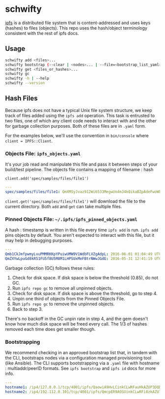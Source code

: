 # schwifty

[ipfs][1] is a distributed file system that is content-addressed and uses keys (hashes) to files
(objects). This repo uses the hash/object terminology consistent with the rest of ipfs docs.

## Usage

```bash
schwifty add <files>...
schwifty bootstrap (--clear | <nodes>... | --file=<bootstrap_list_yaml>)
schwifty get <files_or_hashes>...
schwifty gc
schwifty -h | --help
schwifty --version
```

## Hash Files

Because ipfs does not have a typical Unix file system structure, we keep track of files added using
the `ipfs add` operation. This task is entrusted to two files, one of which any client code needs to
interact with and the other for garbage collection purposes. Both of these files are in `.yaml` form.

For the examples below, we'll use the convention in `bin/console` where `client = IPFS::Client`.

### Objects File: `ipfs_objects.yaml`

It's your job read and manipulate this file and pass it between steps of your build/test pipeline.
The objects file contains a mapping of filename : hash

`client.add('spec/samples/files/file1')`

```yaml
---
spec/samples/files/file1: QmXMSyJvaz912Wi6533MegwUn4mJ4kQikaBZpAdeFwoWkj
```

`client.get('spec/samples/files/file1')` will download the file to the current directory.
Both `add` and `get` can take multiple files.

### Pinned Objects File: `~/.ipfs/ipfs_pinned_objects.yaml`

A hash : timestamp is written in this file every time `ipfs add` is run. `ipfs add` pins objects by
default. You aren't expected to interact with this file, but it may help in debugging purposes.

```yaml
---
Qmb1CkJmfpwmyLvuPMMRKKpYPuiwUMW9V1WdbFLVZgAdpL: 2016-06-01 01:04:49 UTC
QmZXYwLpuGd8kR51FU5f8U5M8M1LHPSUxMeFBtrNWwJGdE: 2016-05-31 12:41:19 UTC
```

Garbage collection (GC) follows these rules:
1. Check for disk space. If disk space is below the threshold (0.85), do not GC.
2. Run `ipfs repo gc` to remove all unpinned objects.
3. Check for disk space. If disk space is above the threshold, go to step 4.
4. Unpin one third of objects from the Pinned Objects File.
5. Run `ipfs repo gc` to remove the unpinned objects.
6. Back to step 3.

There's no backoff in the GC unpin rate in step 4, and the gem doesn't know how much disk space will
be freed every call. The 1/3 of hashes removed each time does get smaller though.

### Bootstrapping

We recommend checking in an approved bootstrap list that, in tandem with the CLI, bootstraps nodes
via a configuration managed provisioning tool (like Ansible). The CLI supports bootstrapping via
a `.yaml` file with hostname : multiaddr/peerID formats. See `ipfs bootstrap` and `ipfs id` docs
for more info.

```yaml
---
hostname1: /ip4/127.0.0.1/tcp/4001/ipfs/QaowiA9HvLCinkCLwRFauHkAZUP3DQDogku98r9BctEhgc
hostname2: /ip4/192.112.0.101/tcp/4001/ipfs/QmcpER9AOSUinkCLwRFi8zkAZU73DQDogkF98r9BctEhgc
```

[1]: https://ipfs.io/
